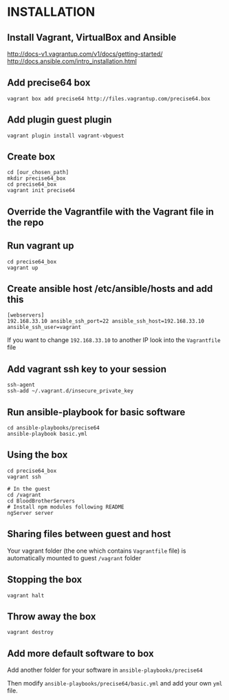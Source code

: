 # INSTALLATION
## Install Vagrant, VirtualBox and Ansible
http://docs-v1.vagrantup.com/v1/docs/getting-started/
http://docs.ansible.com/intro_installation.html

## Add precise64 box
    vagrant box add precise64 http://files.vagrantup.com/precise64.box

## Add plugin guest plugin
    vagrant plugin install vagrant-vbguest

## Create box

    cd [our_chosen_path]
    mkdir precise64_box
    cd precise64_box
    vagrant init precise64

## Override the Vagrantfile with the Vagrant file in the repo

## Run vagrant up
    cd precise64_box
    vagrant up

## Create ansible host /etc/ansible/hosts and add this
    [webservers]
    192.168.33.10 ansible_ssh_port=22 ansible_ssh_host=192.168.33.10 ansible_ssh_user=vagrant

If you want to change `192.168.33.10` to another IP look into the `Vagrantfile` file

## Add vagrant ssh key to your session

    ssh-agent
    ssh-add ~/.vagrant.d/insecure_private_key

## Run ansible-playbook for basic software
    cd ansible-playbooks/precise64
    ansible-playbook basic.yml

## Using the box

    cd precise64_box
    vagrant ssh

    # In the guest
    cd /vagrant
    cd BloodBrotherServers
    # Install npm modules following README
    ngServer server

## Sharing files between guest and host
Your vagrant folder (the one which contains `Vagrantfile` file) is automatically mounted to guest `/vagrant` folder

## Stopping the box

    vagrant halt

## Throw away the box

    vagrant destroy

## Add more default software to box
Add another folder for your software in `ansible-playbooks/precise64`

Then modify `ansible-playbooks/precise64/basic.yml` and add your own `yml` file.



